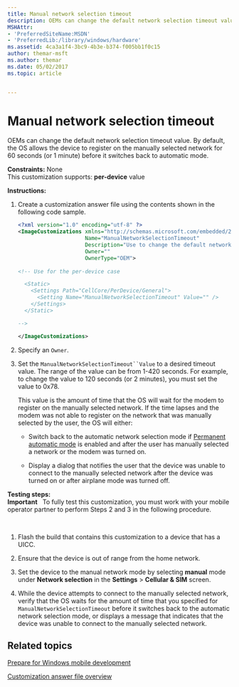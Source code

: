 ```yaml
---
title: Manual network selection timeout
description: OEMs can change the default network selection timeout value.
MSHAttr:
- 'PreferredSiteName:MSDN'
- 'PreferredLib:/library/windows/hardware'
ms.assetid: 4ca3a1f4-3bc9-4b3e-b374-f005bb1f0c15
author: themar-msft
ms.author: themar
ms.date: 05/02/2017
ms.topic: article


---
```


# Manual network selection timeout


OEMs can change the default network selection timeout value. By default, the OS allows the device to register on the manually selected network for 60 seconds (or 1 minute) before it switches back to automatic mode.

<a href="" id="constraints---none"></a>**Constraints:** None  
This customization supports: **per-device** value

<a href="" id="instructions-"></a>**Instructions:**  
1.  Create a customization answer file using the contents shown in the following code sample.

    ```XML
    <?xml version="1.0" encoding="utf-8" ?>  
    <ImageCustomizations xmlns="http://schemas.microsoft.com/embedded/2004/10/ImageUpdate"  
                         Name="ManualNetworkSelectionTimeout"  
                         Description="Use to change the default network selection timeout value."  
                         Owner=""  
                         OwnerType="OEM"> 
      
    <!-- Use for the per-device case

      <Static>  
        <Settings Path="CellCore/PerDevice/General">  
          <Setting Name="ManualNetworkSelectionTimeout" Value="" />
        </Settings>  
      </Static>

    -->

    </ImageCustomizations>
    ```

2.  Specify an `Owner`.

3.  Set the `ManualNetworkSelectionTimeout``Value` to a desired timeout value. The range of the value can be from 1-420 seconds. For example, to change the value to 120 seconds (or 2 minutes), you must set the value to 0x78.

    This value is the amount of time that the OS will wait for the modem to register on the manually selected network. If the time lapses and the modem was not able to register on the network that was manually selected by the user, the OS will either:

    -   Switch back to the automatic network selection mode if [Permanent automatic mode](permanent-automatic-mode.md) is enabled and after the user has manually selected a network or the modem was turned on.

    -   Display a dialog that notifies the user that the device was unable to connect to the manually selected network after the device was turned on or after airplane mode was turned off.

<a href="" id="testing-steps-"></a>**Testing steps:**  
**Important**  
To fully test this customization, you must work with your mobile operator partner to perform Steps 2 and 3 in the following procedure.

 

1.  Flash the build that contains this customization to a device that has a UICC.

2.  Ensure that the device is out of range from the home network.

3.  Set the device to the manual network mode by selecting **manual** mode under **Network selection** in the **Settings** &gt; **Cellular & SIM** screen.

4.  While the device attempts to connect to the manually selected network, verify that the OS waits for the amount of time that you specified for `ManualNetworkSelectionTimeout` before it switches back to the automatic network selection mode, or displays a message that indicates that the device was unable to connect to the manually selected network.

## Related topics

[Prepare for Windows mobile development](https://docs.microsoft.com/en-us/windows-hardware/manufacture/mobile/preparing-for-windows-mobile-development)

[Customization answer file overview](https://docs.microsoft.com/en-us/windows-hardware/customize/mobile/mcsf/customization-answer-file)
